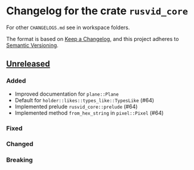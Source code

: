 # Changelog for the crate `rusvid_core`

For other `CHANGELOGS.md` see in workspace folders.

The format is based on [Keep a Changelog](https://keepachangelog.com/en/1.0.0/),
and this project adheres to [Semantic Versioning](https://semver.org/spec/v2.0.0.html).

## [Unreleased]

### Added

- Improved documentation for `plane::Plane`
- Default for `holder::likes::types_like::TypesLike` (#64)
- Implemented prelude `rusvid_core::prelude` (#64)
- Implemented method `from_hex_string` in `pixel::Pixel` (#64)

### Fixed

### Changed

### Breaking

[unreleased]: https://github.com/LetsMelon/rusvid/compare/0.2.1...HEAD
